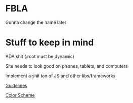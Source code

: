 # FBLA
Gunna change the name later

# Stuff to keep in mind
ADA shit (:root must be dynamic)

Site needs to look good on phones, tablets, and computers

Implement a shit ton of JS and other libs/frameworks


[Guidelines](https://connect.fbla.org/headquarters/files/High%20School%20Competitive%20Events%20Resources/Individual%20Guidelines/Presentation%20Events/Website-Coding--Development.pdf)

[Color Scheme](https://coolors.co/227c9d-17c3b2-ffcb77-ddd0c8-fe6d73)
